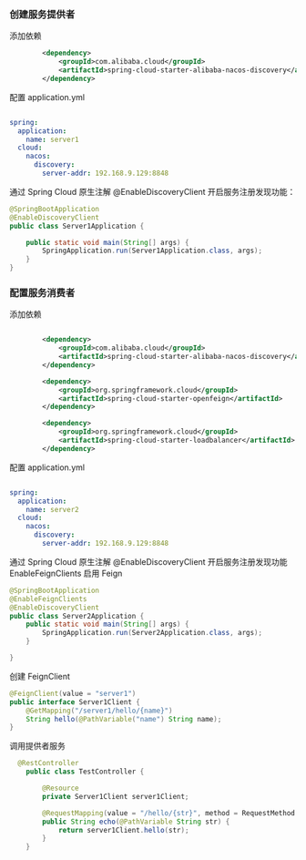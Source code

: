 ### 创建服务提供者

添加依赖
```xml
        <dependency>
            <groupId>com.alibaba.cloud</groupId>
            <artifactId>spring-cloud-starter-alibaba-nacos-discovery</artifactId>
        </dependency>
```

配置 application.yml
```yml

spring:
  application:
    name: server1
  cloud:
    nacos:
      discovery:
        server-addr: 192.168.9.129:8848

```

通过 Spring Cloud 原生注解 @EnableDiscoveryClient 开启服务注册发现功能：

```java
@SpringBootApplication
@EnableDiscoveryClient
public class Server1Application {

    public static void main(String[] args) {
        SpringApplication.run(Server1Application.class, args);
    }
}
```

### 配置服务消费者

添加依赖
```xml

        <dependency>
            <groupId>com.alibaba.cloud</groupId>
            <artifactId>spring-cloud-starter-alibaba-nacos-discovery</artifactId>
        </dependency>

        <dependency>
            <groupId>org.springframework.cloud</groupId>
            <artifactId>spring-cloud-starter-openfeign</artifactId>
        </dependency>

        <dependency>
            <groupId>org.springframework.cloud</groupId>
            <artifactId>spring-cloud-starter-loadbalancer</artifactId>
        </dependency>
```

配置 application.yml
```yml

spring:
  application:
    name: server2
  cloud:
    nacos:
      discovery:
        server-addr: 192.168.9.129:8848

```

通过 Spring Cloud 原生注解 @EnableDiscoveryClient 开启服务注册发现功能  EnableFeignClients 启用 Feign

```java
@SpringBootApplication
@EnableFeignClients
@EnableDiscoveryClient
public class Server2Application {
    public static void main(String[] args) {
        SpringApplication.run(Server2Application.class, args);
    }

}
```

创建 FeignClient
```java
@FeignClient(value = "server1")
public interface Server1Client {
    @GetMapping("/server1/hello/{name}")
    String hello(@PathVariable("name") String name);
}

```

调用提供者服务
```java 
  @RestController
    public class TestController {

        @Resource
        private Server1Client server1Client;

        @RequestMapping(value = "/hello/{str}", method = RequestMethod.GET)
        public String echo(@PathVariable String str) {
            return server1Client.hello(str);
        }
    }
```